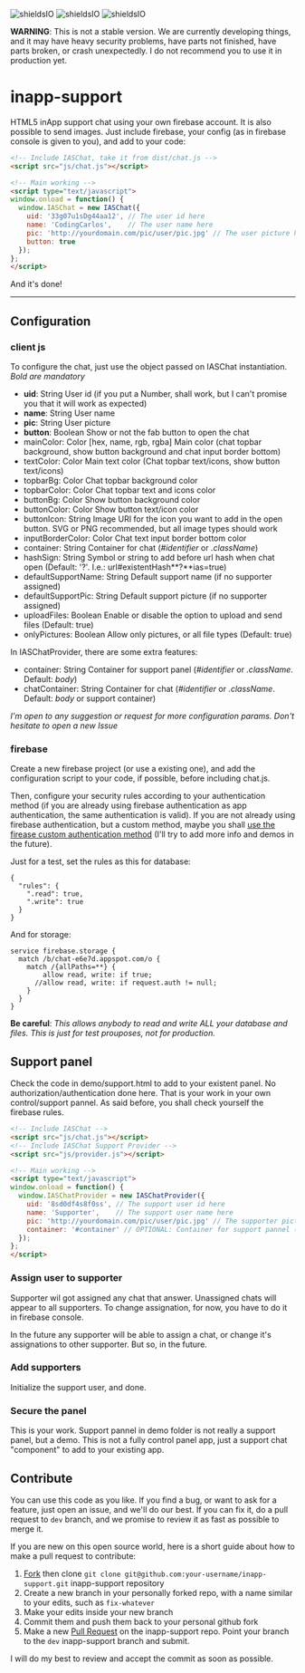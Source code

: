 ![shieldsIO](https://img.shields.io/github/issues/CodingCarlos/inapp-support.svg)
![shieldsIO](https://img.shields.io/github/release/CodingCarlos/inapp-support.svg)
![shieldsIO](https://img.shields.io/badge/license-AGPL-blue.svg)

**WARNING**: This is not a stable version. We are currently developing things, and it may have heavy security problems, have parts not finished, have parts broken, or crash unexpectedly. I do not recommend you to use it in production yet.

# inapp-support
HTML5 inApp support chat using your own firebase account. It is also possible to send images. Just include firebase, your config (as in firebase console is given to you), and add to your code:

```html
<!-- Include IASChat, take it from dist/chat.js -->
<script src="js/chat.js"></script>

<!-- Main working -->
<script type="text/javascript">	
window.onload = function() {
  window.IASChat = new IASChat({
    uid: '33g07u1sDg44aa12', // The user id here
    name: 'CodingCarlos',    // The user name here
    pic: 'http://yourdomain.com/pic/user/pic.jpg' // The user picture here
    button: true
  });
};
</script>
```

And it's done!

---

## Configuration
### client js
To configure the chat, just use the object passed on IASChat instantiation. *Bold are mandatory*

 - **uid**: String User id (if you put a Number, shall work, but I can't promise you that it will work as expected)
 - **name**: String User name
 - **pic**: String User picture
 - **button**: Boolean Show or not the fab button to open the chat
 - mainColor: Color [hex, name, rgb, rgba] Main color (chat topbar background, show button background and chat input border bottom)
 - textColor: Color Main text color (Chat topbar text/icons, show button text/icons)
 - topbarBg: Color Chat topbar background color
 - topbarColor: Color Chat topbar text and icons color
 - buttonBg: Color Show button background color
 - buttonColor: Color Show button text/icon color
 - buttonIcon: String Image URI for the icon you want to add in the open button. SVG or PNG recommended, but all image types should work
 - inputBorderColor: Color Chat text input border bottom color
 - container: String Container for chat (*#identifier* or *.className*)
 - hashSign: String Symbol or string to add before url hash when chat open (Default: '?'. I.e.: url#existentHash**?**ias=true)
 - defaultSupportName: String Default support name (if no supporter assigned)
 - defaultSupportPic: String Default support picture (if no supporter assigned)
 - uploadFiles: Boolean Enable or disable the option to upload and send files (Default: true)
 - onlyPictures: Boolean Allow only pictures, or all file types (Default: true)

In IASChatProvider, there are some extra features:
 - container: String Container for support panel (*#identifier* or *.className*. Default: *body*)
 - chatContainer: String Container for chat (*#identifier* or *.className*. Default: *body* or support container)

 
*I'm open to any suggestion or request for more configuration params. Don't hesitate to open a new Issue*

### firebase
Create a new firebase project (or use a existing one), and add the configuration script to your code, if possible, before including chat.js.

Then, configure your security rules according to your authentication method (if you are already using firebase authentication as app authentication, the same authentication is valid). If you are not already using firebase authentication, but a custom method, maybe you shall [use the firease custom authentication method](https://firebase.google.com/docs/auth/web/custom-auth) (I'll try to add more info and demos in the future).

Just for a test, set the rules as this for database:
```
{
  "rules": {
    ".read": true,
    ".write": true
  }
}
```
And for storage:
```
service firebase.storage {
  match /b/chat-e6e7d.appspot.com/o {
    match /{allPaths=**} {
    	allow read, write: if true;
      //allow read, write: if request.auth != null;
    }
  }
}
```
**Be careful**: *This allows anybody to read and write ALL your database and files. This is just for test prouposes, not for production.*

## Support panel
Check the code in demo/support.html to add to your existent panel. No authorization/authentication done here. That is your work in your own control/support pannel. As said before, you shall check yourself the firebase rules.

```html
<!-- Include IASChat -->
<script src="js/chat.js"></script>
<!-- Include IASChat Support Provider -->
<script src="js/provider.js"></script>

<!-- Main working -->
<script type="text/javascript">	
window.onload = function() {
  window.IASChatProvider = new IASChatProvider({
    uid: '8sd0df4s8f0ss', // The support user id here
    name: 'Supporter',    // The support user name here
    pic: 'http://yourdomain.com/pic/user/pic.jpg' // The supporter picture here
    container: '#container' // OPTIONAL: Container for support pannel (*#identifier* or *.className*).
  });
};
</script>
```

### Assign user to supporter
Supporter wil got assigned any chat that answer. Unassigned chats will appear to all supporters. To change assignation, for now, you have to do it in firebase console. 

In the future any supporter will be able to assign a chat, or change it's assignations to other supporter. But so, in the future.

### Add supporters
Initialize the support user, and done.

### Secure the panel
This is your work. Support pannel in demo folder is not really a support panel, but a demo. This is not a fully control panel app, just a support chat "component" to add to your existing app.


## Contribute
You can use this code as you like. If you find a bug, or want to ask for a feature, just open an issue, and we'll do our best. If you can fix it, do a pull request to ``dev`` branch, and we promise to review it as fast as possible to merge it. 

If you are new on this open source world, here is a short guide about how to make a pull request to contribute:

1. [Fork](https://github.com/CodingCarlos/inapp-support/fork) then clone `git clone git@github.com:your-username/inapp-support.git` inapp-support repository
2. Create a new branch in your personally forked repo, with a name similar to your edits, such as `fix-whatever`
3. Make your edits inside your new branch
4. Commit them and push them back to your personal github fork
5. Make a new [Pull Request](https://github.com/CodingCarlos/inapp-support/compare/) on the inapp-support repo. Point your branch to the `dev` inapp-support branch and submit.

I will do my best to review and accept the commit as soon as possible.
